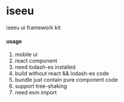# iseeu
iseeu ui framework kit

#### usage
1. mobile ui
2. react component
3. need lodash-es installed
4. build without react && lodash-es code
5. bundle just contain pure component code
6. support tree-shaking
7. need esm import
